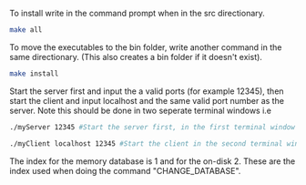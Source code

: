 To install write in the command prompt when in the src directionary.
   ```bash
   make all
   ```
To move the executables to the bin folder, write another command in the same directionary. (This also creates a bin folder if it doesn't exist).
   ```bash
   make install
   ```
Start the server first and input the a valid ports (for example 12345), then start the client and input localhost and the same valid port number as the server. Note this should be done in two seperate terminal windows
i.e 
   ```bash
   ./myServer 12345 #Start the server first, in the first terminal window
   ```
   ```bash
   ./myClient localhost 12345 #Start the client in the second terminal window
   ```

The index for the memory database is 1 and for the on-disk 2. These are the index used when doing the command "CHANGE_DATABASE".
